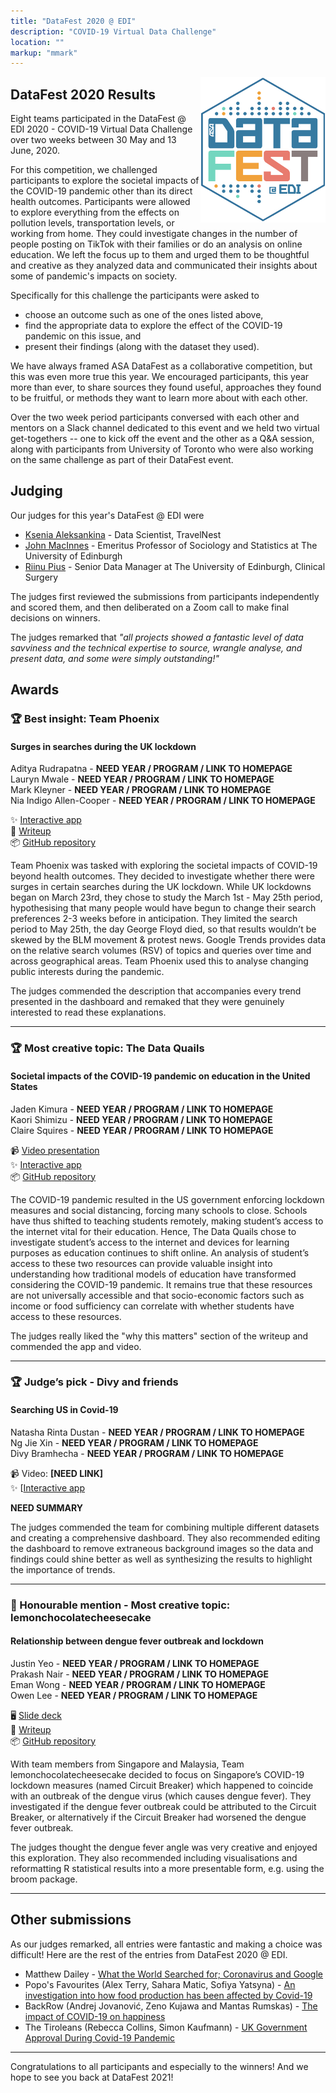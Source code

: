 ```yaml
---
title: "DataFest 2020 @ EDI"
description: "COVID-19 Virtual Data Challenge"
location: ""
markup: "mmark"
---
```


<img src="img/df-edi-logo-light.png" width="200px" alt="DataFest @ EDI logo" align="right">

## DataFest 2020 Results

Eight teams participated in the DataFest @ EDI 2020 - COVID-19 Virtual Data Challenge over two weeks between 30 May and 13 June, 2020. 

For this competition, we challenged participants to explore the societal impacts of the COVID-19 pandemic other than its direct health outcomes. Participants were allowed to explore everything from the effects on pollution levels, transportation levels, or working from home. They could investigate changes in the number of people posting on TikTok with their families or do an analysis on online education. We left the focus up to them and urged them to be thoughtful and creative as they analyzed data and communicated their insights about some of pandemic's impacts on society.

Specifically for this challenge the participants were asked to

- choose an outcome such as one of the ones listed above,
- find the appropriate data to explore the effect of the COVID-19 pandemic on this issue, and
- present their findings (along with the dataset they used).

We have always framed ASA DataFest as a collaborative competition, but this was even more true this year. We encouraged participants, this year more than ever, to share sources they found useful, approaches they found to be fruitful, or methods they want to learn more about with each other.

Over the two week period participants conversed with each other and mentors on a Slack channel dedicated to this event and we held two virtual get-togethers -- one to kick off the event and the other as a Q&A session, along with participants from University of Toronto who were also working on the same challenge as part of their DataFest event.

## Judging

Our judges for this year's DataFest @ EDI were

- [Ksenia Aleksankina](https://www.linkedin.com/in/ksenia-aleksankina-62816980/) - Data Scientist, TravelNest
- [John MacInnes](http://www.sps.ed.ac.uk/q-step/about_us/people/macinnes_john) - Emeritus Professor of Sociology and Statistics at The University of Edinburgh
- [Riinu Pius](https://www.riinu.me/) - Senior Data Manager at The University of Edinburgh, Clinical Surgery

The judges first reviewed the submissions from participants independently and scored them, and then deliberated on a Zoom call to make final decisions on winners. 

The judges remarked that *"all projects showed a fantastic level of data savviness and the technical expertise to source, wrangle analyse, and present data, and some were simply outstanding!"*

## Awards

### 🏆 Best insight: Team Phoenix

#### Surges in searches during the UK lockdown

Aditya Rudrapatna - **NEED YEAR / PROGRAM / LINK TO HOMEPAGE**  
Lauryn Mwale - **NEED YEAR / PROGRAM / LINK TO HOMEPAGE**  
Mark Kleyner - **NEED YEAR / PROGRAM / LINK TO HOMEPAGE**  
Nia Indigo Allen-Cooper - **NEED YEAR / PROGRAM / LINK TO HOMEPAGE**  

✨ [Interactive app](https://phoenix-datafest.herokuapp.com)   
📃 [Writeup](https://github.com/datafest-edi/datafest-2020/tree/master/project-08)  
📦 [GitHub repository](https://github.com/aditya101099/Edi-DataFest-2020)  

Team Phoenix was tasked with exploring the societal impacts of COVID-19 beyond health outcomes. They decided to investigate whether there were surges in certain searches during the UK lockdown. While UK lockdowns began on March 23rd, they chose to study the March 1st - May 25th period, hypothesising that many people would have begun to change their search preferences 2-3 weeks before in anticipation. They limited the search period to May 25th, the day George Floyd died, so that results wouldn’t be skewed by the BLM movement & protest news. Google Trends provides data on the relative search volumes (RSV) of topics and queries over time and across geographical areas. Team Phoenix used this to analyse changing public interests during the pandemic.

The judges commended the description that accompanies every trend presented in the dashboard and remaked that they were genuinely interested to read these explanations.

---

### 🏆 Most creative topic: The Data Quails

#### Societal impacts of the COVID-19 pandemic on education in the United States

Jaden Kimura - **NEED YEAR / PROGRAM / LINK TO HOMEPAGE**  
Kaori Shimizu - **NEED YEAR / PROGRAM / LINK TO HOMEPAGE**  
Claire Squires - **NEED YEAR / PROGRAM / LINK TO HOMEPAGE**  

📹 [Video presentation](https://www.youtube.com/watch?v=ey_PL0gF-oY)  
✨ [Interactive app](https://datafest2020.shinyapps.io/TheDataQuails)  
📦 [GitHub repository](https://github.com/clairesquires99/TheDataQuails)  

The COVID-19 pandemic resulted in the US government enforcing lockdown measures and social distancing, forcing many schools to close. Schools have thus shifted to teaching students remotely, making student’s access to the internet vital for their education. Hence, The Data Quails chose to investigate student’s access to the internet and devices for learning purposes as education continues to shift online. An analysis of student’s access to these two resources can provide valuable insight into understanding how traditional models of education have transformed considering the COVID-19 pandemic. It remains true that these resources are not universally accessible and that socio-economic factors such as income or food sufficiency can correlate with whether students have access to these resources.

The judges really liked the "why this matters" section of the writeup and commended the app and video.

---

### 🏆 Judge’s pick - Divy and friends	

#### Searching US in Covid-19

Natasha Rinta Dustan - **NEED YEAR / PROGRAM / LINK TO HOMEPAGE**  
Ng Jie Xin - **NEED YEAR / PROGRAM / LINK TO HOMEPAGE**  
Divy Bramhecha - **NEED YEAR / PROGRAM / LINK TO HOMEPAGE**  

📹 Video: **[NEED LINK]**  
✨ [[Interactive app](https://public.tableau.com/profile/divy.bramhecha#!/vizhome/SearchingusinCovid-19_/Dashboard1)  

**NEED SUMMARY**

The judges commended the team for combining multiple different datasets and creating a comprehensive dashboard. They also recommended editing the dashboard to remove extraneous background images so the data and findings could shine better as well as synthesizing the results to highlight the importance of trends.

---

### 🏅 Honourable mention - Most creative topic: lemonchocolatecheesecake

#### Relationship between dengue fever outbreak and lockdown

Justin Yeo - **NEED YEAR / PROGRAM / LINK TO HOMEPAGE**  
Prakash Nair - **NEED YEAR / PROGRAM / LINK TO HOMEPAGE**  
Eman Wong - **NEED YEAR / PROGRAM / LINK TO HOMEPAGE**  
Owen Lee - **NEED YEAR / PROGRAM / LINK TO HOMEPAGE**  

🖥 [Slide deck](https://github.com/datafest-edi/datafest-2020/blob/master/project-03/presentation.pdf)  
📃 [Writeup](https://github.com/datafest-edi/datafest-2020/blob/master/project-03/writeup.pdf)  
📦 [GitHub repository](https://github.com/w0en/datafest2020)  

With team members from Singapore and Malaysia, Team lemonchocolatecheesecake decided to focus on Singapore’s COVID-19 lockdown measures (named Circuit Breaker) which happened to coincide with an outbreak of the dengue virus (which causes dengue fever). They investigated if the dengue fever outbreak could be attributed to the Circuit Breaker, or alternatively if the Circuit Breaker had worsened the dengue fever outbreak.

The judges thought the dengue fever angle was very creative and enjoyed this exploration. They also recommended including visualisations and reformatting R statistical results into a more presentable form, e.g. using the broom package.

---
  
## Other submissions

As our judges remarked, all entries were fantastic and making a choice was difficult! Here are the rest of the entries from DataFest 2020 @ EDI. 

- Matthew Dailey - [What the World Searched for; Coronavirus and Google](https://github.com/datafest-edi/datafest-2020/tree/master/project-01)
- Popo's Favourites (Alex Terry, Sahara Matic, Sofiya Yatsyna) - [An investigation into how food production has been affected by Covid-19](https://github.com/datafest-edi/datafest-2020/tree/master/project-02)
- BackRow (Andrej Jovanović, Zeno Kujawa and Mantas Rumskas) - [The impact of COVID-19 on happiness](https://github.com/datafest-edi/datafest-2020/tree/master/project-04)
- The Tiroleans (Rebecca Collins, Simon Kaufmann) - [UK Government Approval During Covid-19 Pandemic](https://github.com/datafest-edi/datafest-2020/tree/master/project-07)

---

Congratulations to all participants and especially to the winners! And we hope to see you back at DataFest 2021!
